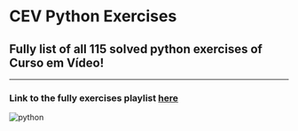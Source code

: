 # CEV Python Exercises

## Fully list of all 115 solved python exercises of Curso em Vídeo!
---

### Link to the fully exercises playlist [here](https://www.youtube.com/watch?v=nIHq1MtJaKs&list=PLHz_AreHm4dm6wYOIW20Nyg12TAjmMGT-)

![python](https://imagens.tiespecialistas.com.br/2016/01/pythonlogo.jpg)
